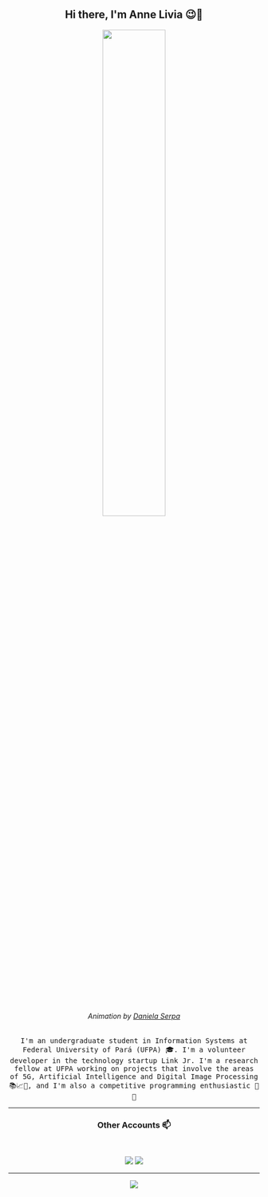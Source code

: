 <h2 align="center"> Hi there, I'm Anne Livia 😉👋 <br/></h2> 
 
<p align="center"><img width=50% src="https://miro.medium.com/max/1600/0*K2WLMTExLyida7OR.gif"></p>
<h6 align="center">Animation by <a href="https://dribbble.com/daniserpa" target="_blank">Daniela Serpa</a></h6>

<p align="center"> <samp>I'm an undergraduate student in Information Systems at Federal University of Pará (UFPA) 🎓. I'm a volunteer developer in the technology startup Link Jr. I'm a research fellow at UFPA working on projects that involve the areas of 5G, Artificial Intelligence and Digital Image Processing 📚📈🔬, and I'm also a competitive programming enthusiastic 🤩 🎈 </samp> </p>

---------------------------------------------------------------------------------------------------------------------------------------------------------------------------------

<h3 align="center"> Other Accounts 📫 </h3>
<br />
<p align="center">
<a href="https://www.linkedin.com/in/annelivia/"><img src="https://img.shields.io/badge/linkedin-%230077B5.svg?&style=for-the-badge&logo=linkedin&logoColor=white"/></a>
<a href="https://instagram.com/anneliviia"><img src="https://img.shields.io/badge/instagram-%23E4405F.svg?&style=for-the-badge&logo=instagram&logoColor=white"/></a>
</p>

---------------------------------------------------------------------------------------------------------------------------------------------------------------------------------

<p align="center">
  <a href="https://github.com/AnneLivia/AnneLivia">
    <img align="center" src="https://github-readme-stats.vercel.app/api/top-langs/?username=annelivia&layout=compact&theme=buefy&show_icons=true&langs_count=20" />
  </a>
</p>

